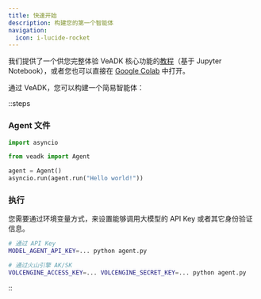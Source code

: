 ```yaml
---
title: 快速开始
description: 构建您的第一个智能体
navigation:
  icon: i-lucide-rocket
---
```


我们提供了一个供您完整体验 VeADK 核心功能的[教程](https://github.com/volcengine/veadk-python/blob/main/veadk_tutorial.ipynb)（基于 Jupyter Notebook），或者您也可以直接在 [Google Colab](https://colab.research.google.com/github/volcengine/veadk-python/blob/main/veadk_tutorial.ipynb) 中打开。

通过 VeADK，您可以构建一个简易智能体：

::steps

### Agent 文件

```python [agent.py]
import asyncio

from veadk import Agent

agent = Agent()
asyncio.run(agent.run("Hello world!"))
```

### 执行

您需要通过环境变量方式，来设置能够调用大模型的 API Key 或者其它身份验证信息。

```bash [Terminal]
# 通过 API Key
MODEL_AGENT_API_KEY=... python agent.py

# 通过火山引擎 AK/SK
VOLCENGINE_ACCESS_KEY=... VOLCENGINE_SECRET_KEY=... python agent.py
```

::
